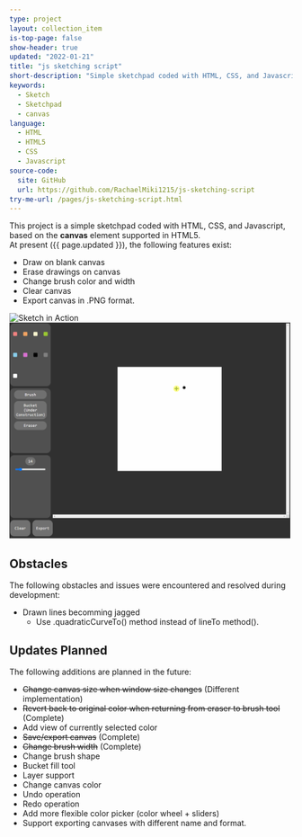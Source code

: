 ```yaml
---
type: project
layout: collection_item
is-top-page: false
show-header: true
updated: "2022-01-21"
title: "js sketching script"
short-description: "Simple sketchpad coded with HTML, CSS, and Javascript."
keywords:
  - Sketch
  - Sketchpad
  - canvas
language:
  - HTML
  - HTML5
  - CSS
  - Javascript
source-code: 
  site: GitHub
  url: https://github.com/RachaelMiki1215/js-sketching-script
try-me-url: /pages/js-sketching-script.html
---
```


This project is a simple sketchpad coded with HTML, CSS, and Javascript, based on the **canvas** element supported in HTML5.  
At present ({{ page.updated }}), the following features exist:
- Draw on blank canvas
- Erase drawings on canvas
- Change brush color and width
- Clear canvas
- Export canvas in .PNG format.

<img src="/assets/images/js-sketching-script_01.gif" alt="Sketch in Action" style="width: 500px">
<img src="/assets/images/js-sketching-script_02.gif" alt="Sketch in Action" style="width: 500px">

## Obstacles
The following obstacles and issues were encountered and resolved during development:
* Drawn lines becomming jagged
  * Use .quadraticCurveTo() method instead of lineTo method().

## Updates Planned
The following additions are planned in the future:
* ~~Change canvas size when window size changes~~ (Different implementation)
* ~~Revert back to original color when returning from eraser to brush tool~~ (Complete)
* Add view of currently selected color
* ~~Save/export canvas~~ (Complete)
* ~~Change brush width~~ (Complete)
* Change brush shape
* Bucket fill tool
* Layer support
* Change canvas color
* Undo operation
* Redo operation
* Add more flexible color picker (color wheel + sliders)
* Support exporting canvases with different name and format.
